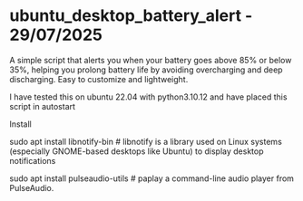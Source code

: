 # ubuntu_desktop_battery_alert - 29/07/2025
A simple script that alerts you when your battery goes above 85% or below 35%, helping you prolong battery life by avoiding overcharging and deep discharging. Easy to customize and lightweight.

I have tested this on ubuntu 22.04 with python3.10.12 and have placed this script in autostart

Install

sudo apt install libnotify-bin # libnotify is a library used on Linux systems (especially GNOME-based desktops like Ubuntu) to display desktop notifications 

sudo apt install pulseaudio-utils # paplay a command-line audio player from PulseAudio.



